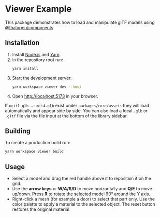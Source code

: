 # Viewer Example

This package demonstrates how to load and manipulate glTF models using
[@thatopen/components](https://www.npmjs.com/package/@thatopen/components).

## Installation

1. Install [Node.js](https://nodejs.org/) and [Yarn](https://yarnpkg.com/).
2. In the repository root run:
   ```bash
   yarn install
   ```
3. Start the development server:
   ```bash
   yarn workspace viewer dev --host
   ```
4. Open [http://localhost:5173](http://localhost:5173) in your browser.

If `unit1.glb` … `unit4.glb` exist under `packages/core/assets` they will load
automatically and appear side by side. You can also load a local `.glb` or
`.gltf` file via the file input at the bottom of the library sidebar.

## Building

To create a production build run:
```bash
yarn workspace viewer build
```

## Usage

- Select a model and drag the red handle above it to reposition it on the grid.
- Use the **arrow keys** or **W/A/S/D** to move horizontally and **Q/E** to
  move up/down. Press **R** to rotate the selected model 90° around the Y axis.
- Right-click a mesh (for example a door) to select that part only. Use the
  color palette to apply a material to the selected object. The reset button
  restores the original material.


